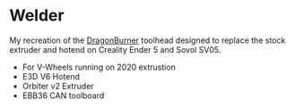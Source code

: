 # Welder
My recreation of the [DragonBurner](https://github.com/chirpy2605/voron/tree/main/V0/Dragon_Burner) toolhead designed to replace the stock extruder and hotend on Creality Ender 5 and Sovol SV05.

* For V-Wheels running on 2020 extrustion
* E3D V6 Hotend
* Orbiter v2 Extruder
* EBB36 CAN toolboard
